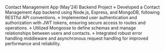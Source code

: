 Contact Management App (May’24)
Backend Project
⋄ Developed a Contact Management App backend using Node.js, Express, and MongoDB, following
RESTful API conventions.
⋄ Implemented user authentication and authorization with JWT tokens, ensuring secure access to
routes and operations.
⋄ Utilized Mongoose to define schemas and manage relationships between users and contacts.
⋄ Integrated robust error handling middleware and asynchronous request handling for improved
performance and reliability.
